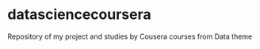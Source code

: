 datasciencecoursera
===================

Repository of my project and studies by Cousera courses from Data theme
